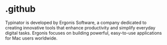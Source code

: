 # .github
Typinator is developed by Ergonis Software, a company dedicated to creating innovative tools that enhance productivity and simplify everyday digital tasks.   Ergonis focuses on building powerful, easy-to-use applications for Mac users worldwide.
